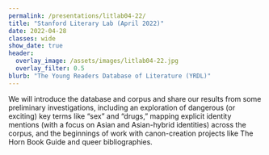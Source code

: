 ```yaml
---
permalink: /presentations/litlab04-22/
title: "Stanford Literary Lab (April 2022)"
date: 2022-04-28
classes: wide
show_date: true
header:
  overlay_image: /assets/images/litlab04-22.jpg
  overlay_filter: 0.5
blurb: "The Young Readers Database of Literature (YRDL)"
---
```


We will introduce the database and corpus and share our results from some preliminary investigations, including an exploration of dangerous (or exciting) key terms like “sex” and “drugs,” mapping explicit identity mentions (with a focus on Asian and Asian-hybrid identities) across the corpus, and the beginnings of work with canon-creation projects like The Horn Book Guide and queer bibliographies.